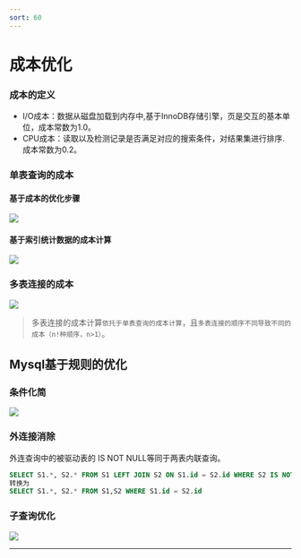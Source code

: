 ```yaml
---
sort: 60
---
```

# 成本优化

### 成本的定义

- I/O成本：数据从磁盘加载到内存中,基于InnoDB存储引擎，页是交互的基本单位，成本常数为1.0。
- CPU成本：读取以及检测记录是否满足对应的搜索条件，对结果集进行排序.成本常数为0.2。

### 单表查询的成本

#### 基于成本的优化步骤

![](https://nas.leejay.top/images/2025/01/22/1c84208e-2853-4fe2-a6f5-3096ac900597.png)

#### 基于索引统计数据的成本计算

![](https://nas.leejay.top/images/2025/01/22/8b48f1c3-a90a-4ac0-98f5-7eec30b98490.png)

### 多表连接的成本

![](https://nas.leejay.top/images/2025/01/22/681c48e2-13c4-4c8f-b4cf-ab9274375f84.png)

> 多表连接的成本计算`依托于单表查询的成本计算`，且`多表连接的顺序不同导致不同的成本（n!种顺序，n>1）`。

## Mysql基于规则的优化
### 条件化简
![](https://nas.leejay.top/images/2025/01/22/854e572f-5ce5-4950-a86a-989a3b160c66.png)

### 外连接消除
外连查询中的被驱动表的 IS NOT NULL等同于两表内联查询。
```sql
SELECT S1.*, S2.* FROM S1 LEFT JOIN S2 ON S1.id = S2.id WHERE S2 IS NOT NULL;
转换为
SELECT S1.*, S2.* FROM S1,S2 WHERE S1.id = S2.id
```

### 子查询优化 
![](https://nas.leejay.top/images/2025/01/22/222db31b-3744-4d69-bf02-186938d5e091.png)

---
